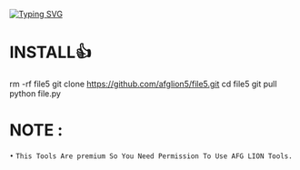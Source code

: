 <!DOCTYPE html>
[![Typing SVG](https://readme-typing-svg.herokuapp.com?color=%23F70B10&size=27&lines=CODED+BY+ARMAN)](https://git.io/typing-svg)
# INSTALL👍
rm -rf file5 
git clone https://github.com/afglion5/file5.git
cd file5
git pull
python file.py

# NOTE :
 `•` `This Tools Are premium So You Need Permission To Use AFG LION Tools.`

